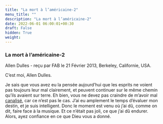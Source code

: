 ```yaml
---
title: "La mort à l’américaine-2"
menu_title: ""
description: "La mort à l’américaine-2"
date: 2022-06-01 06:00:01+00:30
draft: False
hidden: True
weight:
---
```

### La mort à l’américaine-2

Allen Dulles - reçu par FAB le 21 Février 2013, Berkeley, Californie, USA.

C’est moi, Allen Dulles.

Je sais que vous avez eu la pensée aujourd’hui que les esprits ne voient pas toujours leur mal clairement, et peuvent continuer sur le même chemin qu’ils avaient sur terre. Eh bien, vous ne devez pas craindre de m’avoir mal [canalisé](/fr-contemporary-messages/fr-contemporary-messages-by-date-order/fr-contemporary-messages-2013/fr-2013-2-19-1-fab-allen-dulles/), car ce n’est pas le cas. J’ai eu amplement le temps d’évaluer mon destin, et je suis intelligent. Donc le moment est venu où j’ai dû, comme on dit, faire face à la musique. Et ce n’était pas joli, ce que j’ai dû endurer. Alors, ayez confiance en ce que Dieu vous a donné.
